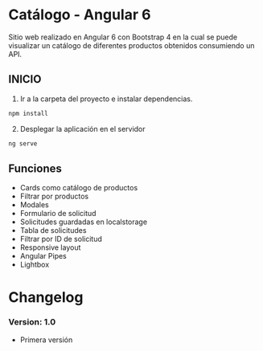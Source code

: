 # Catálogo - Angular 6

Sitio web realizado en Angular 6 con Bootstrap 4 en la cual se puede visualizar un catálogo de diferentes productos obtenidos consumiendo un API.

## INICIO

1. Ir a la carpeta del proyecto e instalar dependencias.
 ```bash
 npm install
 ```

2. Desplegar la aplicación en el servidor
 ```bash
 ng serve
 ```
## Funciones

* Cards como catálogo de productos
* Filtrar por productos
* Modales
* Formulario de solicitud
* Solicitudes guardadas en localstorage
* Tabla de solicitudes
* Filtrar por ID de solicitud
* Responsive layout
* Angular Pipes
* Lightbox


# Changelog

### Version: 1.0

  * Primera versión

